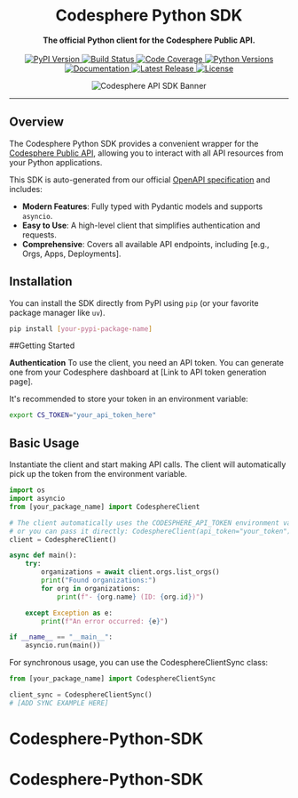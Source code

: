 <h1 align="center">Codesphere Python SDK</h1>

<p align="center">
  <strong>The official Python client for the Codesphere Public API.</strong>
  <br />
  <br />
  <a href="https://pypi.org/project/[your-pypi-package-name]/">
    <img alt="PyPI Version" src="https://img.shields.io/pypi/v/[your-pypi-package-name].svg?style=flat-square&logo=pypi&logoColor=white">
  </a>
  <a href="https://github.com/[your-github-username]/[your-repo-name]/actions/workflows/ci.yml">
    <img alt="Build Status" src="https://img.shields.io/github/actions/workflow/status/[your-github-username]/[your-repo-name]/ci.yml?branch=main&style=flat-square&logo=githubactions&logoColor=white">
  </a>
  <a href="[LINK_TO_YOUR_CODECOV_REPORT_IF_ANY]">
    <img alt="Code Coverage" src="https://img.shields.io/codecov/c/github/[your-github-username]/[your-repo-name].svg?style=flat-square&logo=codecov&logoColor=white">
  </a>
  <a href="https://pypi.org/project/[your-pypi-package-name]/">
    <img alt="Python Versions" src="https://img.shields.io/pypi/pyversions/[your-pypi-package-name].svg?style=flat-square&logo=python&logoColor=white">
  </a>
  <a href="[LINK_TO_YOUR_DOCUMENTATION]">
    <img alt="Documentation" src="https://img.shields.io/badge/docs-latest-blue.svg?style=flat-square">
  </a>
  <a href="https://github.com/[your-github-username]/[your-repo-name]/releases/latest">
    <img alt="Latest Release" src="https://img.shields.io/github/v/release/[your-github-username]/[your-repo-name]?style=flat-square&logo=github&logoColor=white">
  </a>
  <a href="[LINK_TO_YOUR_LICENSE_FILE]">
    <img alt="License" src="https://img.shields.io/pypi/l/[your-pypi-package-name].svg?style=flat-square">
  </a>
</p>

<p align="center">
  <img src="https://signup.codesphere.com/img/codesphere-circle.svg" alt="Codesphere API SDK Banner">
</p>

---

## Overview

The Codesphere Python SDK provides a convenient wrapper for the [Codesphere Public API]([LINK_TO_API_DOCUMENTATION]), allowing you to interact with all API resources from your Python applications.

This SDK is auto-generated from our official [OpenAPI specification]([LINK_TO_YOUR_OPENAPI_SPEC.json]) and includes:
* **Modern Features**: Fully typed with Pydantic models and supports `asyncio`.
* **Easy to Use**: A high-level client that simplifies authentication and requests.
* **Comprehensive**: Covers all available API endpoints, including [e.g., Orgs, Apps, Deployments].

## Installation

You can install the SDK directly from PyPI using `pip` (or your favorite package manager like `uv`).

```bash
pip install [your-pypi-package-name]
```

##Getting Started

**Authentication**
To use the client, you need an API token. You can generate one from your Codesphere dashboard at [Link to API token generation page].

It's recommended to store your token in an environment variable:
```sh
export CS_TOKEN="your_api_token_here"
```

## Basic Usage

Instantiate the client and start making API calls. The client will automatically pick up the token from the environment variable.

```python
import os
import asyncio
from [your_package_name] import CodesphereClient

# The client automatically uses the CODESPHERE_API_TOKEN environment variable
# or you can pass it directly: CodesphereClient(api_token="your_token")
client = CodesphereClient()

async def main():
    try:
        organizations = await client.orgs.list_orgs()
        print("Found organizations:")
        for org in organizations:
            print(f"- {org.name} (ID: {org.id})")

    except Exception as e:
        print(f"An error occurred: {e}")

if __name__ == "__main__":
    asyncio.run(main())
```

For synchronous usage, you can use the CodesphereClientSync class:

```python
from [your_package_name] import CodesphereClientSync

client_sync = CodesphereClientSync()
# [ADD SYNC EXAMPLE HERE]
```
# Codesphere-Python-SDK
# Codesphere-Python-SDK
